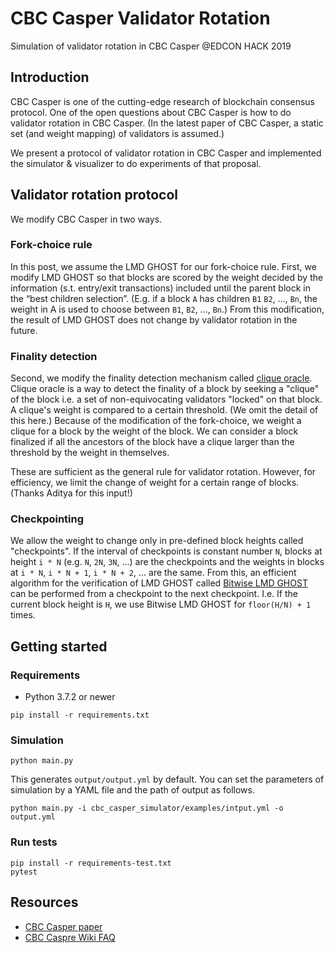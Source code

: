 # CBC Casper Validator Rotation

Simulation of validator rotation in CBC Casper @EDCON HACK 2019

## Introduction
CBC Casper is one of the cutting-edge research of blockchain consensus protocol.
One of the open questions about CBC Casper is how to do validator rotation in CBC Casper.
(In the latest paper of CBC Casper, a static set (and weight mapping) of validators is assumed.)

We present a protocol of validator rotation in CBC Casper and implemented the simulator & visualizer to do experiments of that proposal.

## Validator rotation protocol
We modify CBC Casper in two ways. 

### Fork-choice rule
In this post, we assume the LMD GHOST for our fork-choice rule.
First, we modify LMD GHOST so that blocks are scored by the weight decided by the information (s.t. entry/exit transactions) included until the parent block in the “best children selection”.
(E.g. if a block `A` has children `B1` `B2`, ..., `Bn`, the weight in A is used to choose between `B1`, `B2`, ..., `Bn`.)
From this modification, the result of LMD GHOST does not change by validator rotation in the future.

### Finality detection 
Second, we modify the finality detection mechanism called [clique oracle](https://github.com/ethereum/cbc-casper/wiki/FAQ#clique-oracle).
Clique oracle is a way to detect the finality of a block by seeking a "clique" of the block i.e. a set of non-equivocating validators "locked" on that block.
A clique's weight is compared to a certain threshold. (We omit the detail of this here.) 
Because of the modification of the fork-choice, we weight a clique for a block by the weight of the block.
We can consider a block finalized if all the ancestors of the block have a clique larger than the threshold by the weight in themselves.

These are sufficient as the general rule for validator rotation.
However, for efficiency, we limit the change of weight for a certain range of blocks.
(Thanks Aditya for this input!)
### Checkpointing
We allow the weight to change only in pre-defined block heights called "checkpoints".
If the interval of checkpoints is constant number `N`, blocks at height `i * N` (e.g. `N`, `2N`, `3N`, ...) are the checkpoints and the weights in blocks at `i * N`,  `i * N + 1`, `i * N + 2`, ... are the same.
From this, an efficient algorithm for the verification of LMD GHOST called [Bitwise LMD GHOST](https://medium.com/@aditya.asgaonkar/bitwise-lmd-ghost-an-efficient-cbc-casper-fork-choice-rule-6db924e57d1f) can be performed from a checkpoint to the next checkpoint.
I.e. If the current block height is `H`, we use Bitwise LMD GHOST for `floor(H/N) + 1` times. 


## Getting started
### Requirements
* Python 3.7.2 or newer

```
pip install -r requirements.txt
```

### Simulation
```
python main.py
```

This generates `output/output.yml` by default.
You can set the parameters of simulation by a YAML file and the path of output as follows. 

```
python main.py -i cbc_casper_simulator/examples/intput.yml -o output.yml
```

### Run tests

```
pip install -r requirements-test.txt
pytest
```
 
 
## Resources
- [CBC Casper paper](https://github.com/cbc-casper/cbc-casper-paper)
- [CBC Caspre Wiki FAQ](https://github.com/ethereum/cbc-casper/wiki/FAQ)


